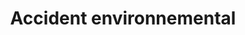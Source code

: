 ---
title: Accident environnemental
longTitle: 'Accident environnemental'
tags:
- gccommon
french:
- "[[Environmental accidents]]"
---